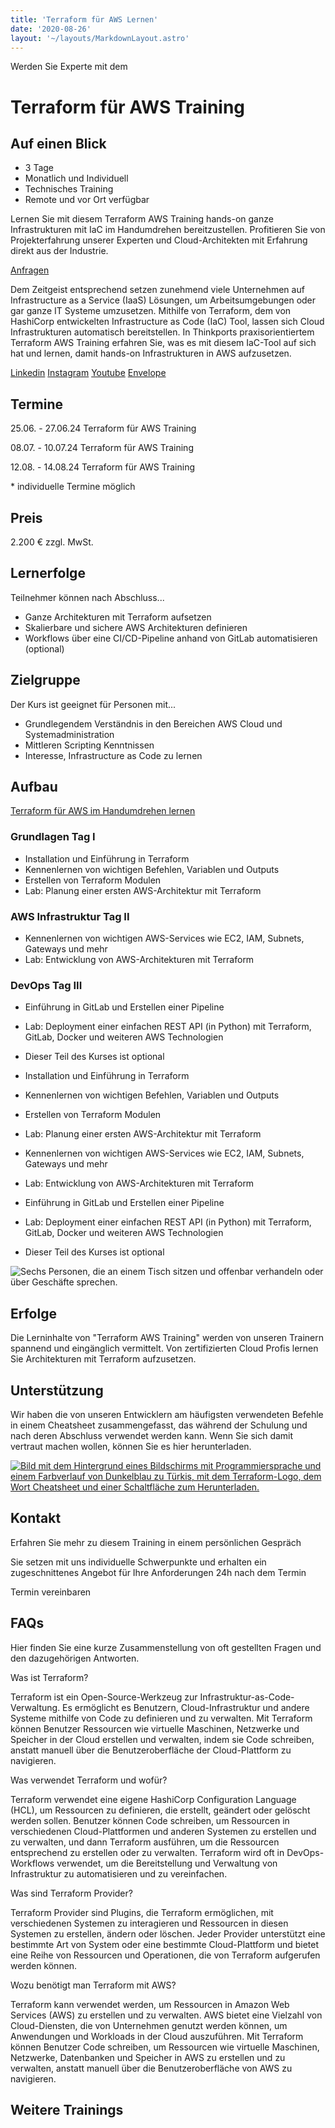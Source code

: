 ```yaml
---
title: 'Terraform für AWS Lernen'
date: '2020-08-26'
layout: '~/layouts/MarkdownLayout.astro'
---
```


Werden Sie Experte mit dem

# Terraform für AWS Training

## Auf einen Blick

* 3 Tage
* Monatlich und Individuell
* Technisches Training
* Remote und vor Ort verfügbar

Lernen Sie mit diesem Terraform AWS Training hands-on ganze Infrastrukturen mit IaC im Handumdrehen bereitzustellen. Profitieren Sie von Projekterfahrung unserer Experten und Cloud-Architekten mit Erfahrung direkt aus der Industrie.

[Anfragen](#sec1)

Dem Zeitgeist entsprechend setzen zunehmend viele Unternehmen auf Infrastructure as a Service (IaaS) Lösungen, um Arbeitsumgebungen oder gar ganze IT Systeme umzusetzen. Mithilfe von Terraform, dem von HashiCorp entwickelten Infrastructure as Code (IaC) Tool, lassen sich Cloud Infrastrukturen automatisch bereitstellen. In Thinkports praxisorientiertem Terraform AWS Training erfahren Sie, was es mit diesem IaC-Tool auf sich hat und lernen, damit hands-on Infrastrukturen in AWS aufzusetzen.

[](#linksection)[Linkedin](https://www.linkedin.com/company/11759873) [Instagram](https://www.instagram.com/thinkport/) [Youtube](https://www.youtube.com/channel/UCnke3WYRT6bxuMK2t4jw2qQ) [Envelope](mailto:tdrechsel@thinkport.digital)

## Termine

25.06. - 27.06.24 Terraform für AWS Training

08.07. - 10.07.24 Terraform für AWS Training

12.08. - 14.08.24 Terraform für AWS Training

\* individuelle Termine möglich

## Preis

2.200 € zzgl. MwSt.

## Lernerfolge

Teilnehmer können nach Abschluss...

* Ganze Architekturen mit Terraform aufsetzen
* Skalierbare und sichere AWS Architekturen definieren
* Workflows über eine CI/CD-Pipeline anhand von GitLab automatisieren (optional)

## Zielgruppe

Der Kurs ist geeignet für Personen mit...

* Grundlegendem Verständnis in den Bereichen AWS Cloud und Systemadministration
* Mittleren Scripting Kenntnissen
* Interesse, Infrastructure as Code zu lernen

## Aufbau

[Terraform für AWS im Handumdrehen lernen](https://www.hashicorp.com/)

### Grundlagen Tag I

* Installation und Einführung in Terraform
* Kennenlernen von wichtigen Befehlen, Variablen und Outputs
* Erstellen von Terraform Modulen
* Lab: Planung einer ersten AWS-Architektur mit Terraform

### AWS Infrastruktur Tag II

* Kennenlernen von wichtigen AWS-Services wie EC2, IAM, Subnets, Gateways und mehr
* Lab: Entwicklung von AWS-Architekturen mit Terraform

### DevOps Tag III

* Einführung in GitLab und Erstellen einer Pipeline
* Lab: Deployment einer einfachen REST API (in Python) mit Terraform, GitLab, Docker und weiteren AWS Technologien
* Dieser Teil des Kurses ist optional

* Installation und Einführung in Terraform
* Kennenlernen von wichtigen Befehlen, Variablen und Outputs
* Erstellen von Terraform Modulen
* Lab: Planung einer ersten AWS-Architektur mit Terraform

* Kennenlernen von wichtigen AWS-Services wie EC2, IAM, Subnets, Gateways und mehr
* Lab: Entwicklung von AWS-Architekturen mit Terraform

* Einführung in GitLab und Erstellen einer Pipeline
* Lab: Deployment einer einfachen REST API (in Python) mit Terraform, GitLab, Docker und weiteren AWS Technologien
* Dieser Teil des Kurses ist optional

![Sechs Personen, die an einem Tisch sitzen und offenbar verhandeln oder über Geschäfte sprechen.](images/DSC01530-1024x683.jpg)

## Erfolge

Die Lerninhalte von "Terraform AWS Training" werden von unseren Trainern spannend und eingänglich vermittelt. Von zertifizierten Cloud Profis lernen Sie Architekturen mit Terraform aufzusetzen.

## Unterstützung

Wir haben die von unseren Entwicklern am häufigsten verwendeten Befehle in einem Cheatsheet zusammengefasst, das während der Schulung und nach deren Abschluss verwendet werden kann. Wenn Sie sich damit vertraut machen wollen, können Sie es hier herunterladen.

[![Bild mit dem Hintergrund eines Bildschirms mit Programmiersprache und einem Farbverlauf von Dunkelblau zu Türkis, mit dem Terraform-Logo, dem Wort Cheatsheet und einer Schaltfläche zum Herunterladen.](images/cheatsheets-bild-1024x683.png)](https://thinkport.digital/wp-content/uploads/2023/10/Terraform_Cheatsheet.pdf)

## Kontakt

Erfahren Sie mehr zu diesem Training in einem persönlichen Gespräch

Sie setzen mit uns individuelle Schwerpunkte und erhalten ein zugeschnittenes Angebot für Ihre Anforderungen 24h nach dem Termin

Termin vereinbaren

## FAQs

Hier finden Sie eine kurze Zusammenstellung von oft gestellten Fragen und den dazugehörigen Antworten.

Was ist Terraform?

Terraform ist ein Open-Source-Werkzeug zur Infrastruktur-as-Code-Verwaltung. Es ermöglicht es Benutzern, Cloud-Infrastruktur und andere Systeme mithilfe von Code zu definieren und zu verwalten. Mit Terraform können Benutzer Ressourcen wie virtuelle Maschinen, Netzwerke und Speicher in der Cloud erstellen und verwalten, indem sie Code schreiben, anstatt manuell über die Benutzeroberfläche der Cloud-Plattform zu navigieren.

Was verwendet Terraform und wofür?

Terraform verwendet eine eigene HashiCorp Configuration Language (HCL), um Ressourcen zu definieren, die erstellt, geändert oder gelöscht werden sollen. Benutzer können Code schreiben, um Ressourcen in verschiedenen Cloud-Plattformen und anderen Systemen zu erstellen und zu verwalten, und dann Terraform ausführen, um die Ressourcen entsprechend zu erstellen oder zu verwalten. Terraform wird oft in DevOps-Workflows verwendet, um die Bereitstellung und Verwaltung von Infrastruktur zu automatisieren und zu vereinfachen.

Was sind Terraform Provider?

Terraform Provider sind Plugins, die Terraform ermöglichen, mit verschiedenen Systemen zu interagieren und Ressourcen in diesen Systemen zu erstellen, ändern oder löschen. Jeder Provider unterstützt eine bestimmte Art von System oder eine bestimmte Cloud-Plattform und bietet eine Reihe von Ressourcen und Operationen, die von Terraform aufgerufen werden können.

Wozu benötigt man Terraform mit AWS?

Terraform kann verwendet werden, um Ressourcen in Amazon Web Services (AWS) zu erstellen und zu verwalten. AWS bietet eine Vielzahl von Cloud-Diensten, die von Unternehmen genutzt werden können, um Anwendungen und Workloads in der Cloud auszuführen. Mit Terraform können Benutzer Code schreiben, um Ressourcen wie virtuelle Maschinen, Netzwerke, Datenbanken und Speicher in AWS zu erstellen und zu verwalten, anstatt manuell über die Benutzeroberfläche von AWS zu navigieren.

## Weitere Trainings
